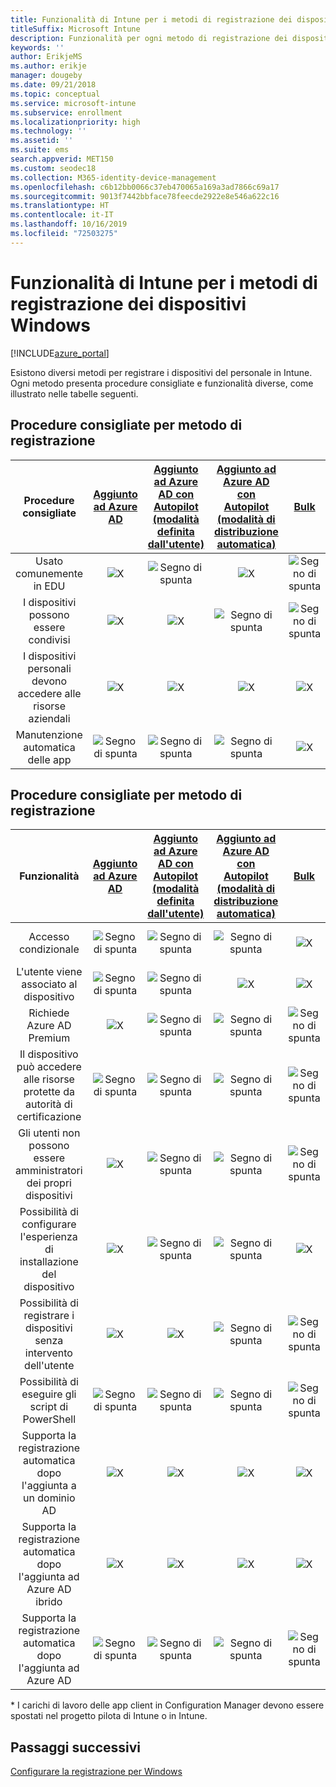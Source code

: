 ```yaml
---
title: Funzionalità di Intune per i metodi di registrazione dei dispositivi Windows
titleSuffix: Microsoft Intune
description: Funzionalità per ogni metodo di registrazione dei dispositivi Windows.
keywords: ''
author: ErikjeMS
ms.author: erikje
manager: dougeby
ms.date: 09/21/2018
ms.topic: conceptual
ms.service: microsoft-intune
ms.subservice: enrollment
ms.localizationpriority: high
ms.technology: ''
ms.assetid: ''
ms.suite: ems
search.appverid: MET150
ms.custom: seodec18
ms.collection: M365-identity-device-management
ms.openlocfilehash: c6b12bb0066c37eb470065a169a3ad7866c69a17
ms.sourcegitcommit: 9013f7442bbface78feecde2922e8e546a622c16
ms.translationtype: HT
ms.contentlocale: it-IT
ms.lasthandoff: 10/16/2019
ms.locfileid: "72503275"
---
```

# <a name="intune-enrollment-method-capabilities-for-windows-devices"></a>Funzionalità di Intune per i metodi di registrazione dei dispositivi Windows
[!INCLUDE[azure_portal](../includes/azure_portal.md)]

Esistono diversi metodi per registrare i dispositivi del personale in Intune. Ogni metodo presenta procedure consigliate e funzionalità diverse, come illustrato nelle tabelle seguenti.

## <a name="best-practices-by-enrollment-method"></a>Procedure consigliate per metodo di registrazione
| **Procedure consigliate** | **[Aggiunto ad Azure AD](windows-enroll.md#enable-windows-10-automatic-enrollment)**|**[Aggiunto ad Azure AD con Autopilot (modalità definita dall'utente)](enrollment-autopilot.md)** |**[Aggiunto ad Azure AD con Autopilot (modalità di distribuzione automatica)](enrollment-autopilot.md)** |**[Bulk](windows-bulk-enroll.md)**|**[DEM](device-enrollment-manager-enroll.md)** | **[BYOD](device-enrollment.md#bring-your-own-device)** | **[Oggetto Criteri di gruppo](https://docs.microsoft.com/windows/client-management/mdm/enroll-a-windows-10-device-automatically-using-group-policy)** | **[Co-gestione](https://docs.microsoft.com/sccm/core/clients/manage/co-management-overview)** |
|:---:|:---:|:---:|:---:|:---:|:---:|:---:|:---:|:---:|
|Usato comunemente in EDU|![X](./media/enrollment-method-capab/xmark.png)|![Segno di spunta](./media/enrollment-method-capab/checkmark.png)|![X](./media/enrollment-method-capab/xmark.png)|![Segno di spunta](./media/enrollment-method-capab/checkmark.png)|![Segno di spunta](./media/enrollment-method-capab/checkmark.png)|![X](./media/enrollment-method-capab/xmark.png)|![X](./media/enrollment-method-capab/xmark.png)|![X](./media/enrollment-method-capab/xmark.png)|
|I dispositivi possono essere condivisi|![X](./media/enrollment-method-capab/xmark.png)|![X](./media/enrollment-method-capab/xmark.png)|![Segno di spunta](./media/enrollment-method-capab/checkmark.png)|![Segno di spunta](./media/enrollment-method-capab/checkmark.png)|![Segno di spunta](./media/enrollment-method-capab/checkmark.png)|![X](./media/enrollment-method-capab/xmark.png)|![X](./media/enrollment-method-capab/xmark.png)|![X](./media/enrollment-method-capab/xmark.png)|
|I dispositivi personali devono accedere alle risorse aziendali|![X](./media/enrollment-method-capab/xmark.png)|![X](./media/enrollment-method-capab/xmark.png)|![X](./media/enrollment-method-capab/xmark.png)|![X](./media/enrollment-method-capab/xmark.png)|![X](./media/enrollment-method-capab/xmark.png)|![Segno di spunta](./media/enrollment-method-capab/checkmark.png)|![X](./media/enrollment-method-capab/xmark.png)|![X](./media/enrollment-method-capab/xmark.png)|
|Manutenzione automatica delle app|![Segno di spunta](./media/enrollment-method-capab/checkmark.png)|![Segno di spunta](./media/enrollment-method-capab/checkmark.png)|![Segno di spunta](./media/enrollment-method-capab/checkmark.png)|![X](./media/enrollment-method-capab/xmark.png)|![X](./media/enrollment-method-capab/xmark.png)|![Segno di spunta](./media/enrollment-method-capab/checkmark.png)|![Segno di spunta](./media/enrollment-method-capab/checkmark.png)|![Segno di spunta](./media/enrollment-method-capab/checkmark.png)|

## <a name="capabilities-by-enrollment-method"></a>Procedure consigliate per metodo di registrazione

| **Funzionalità** | **[Aggiunto ad Azure AD](windows-enroll.md#enable-windows-10-automatic-enrollment)**|**[Aggiunto ad Azure AD con Autopilot (modalità definita dall'utente)](enrollment-autopilot.md)** |**[Aggiunto ad Azure AD con Autopilot (modalità di distribuzione automatica)](enrollment-autopilot.md)** |**[Bulk](windows-bulk-enroll.md)**|**[DEM](device-enrollment-manager-enroll.md)** | **[BYOD](device-enrollment.md#bring-your-own-device)** | **[Oggetto Criteri di gruppo](https://docs.microsoft.com/windows/client-management/mdm/enroll-a-windows-10-device-automatically-using-group-policy)** | **[Co-gestione](https://docs.microsoft.com/sccm/core/clients/manage/co-management-overview)** |
|:---:|:---:|:---:|:---:|:---:|:---:|:---:|:---:|:---:|
|Accesso condizionale                                      |![Segno di spunta](./media/enrollment-method-capab/checkmark.png)|![Segno di spunta](./media/enrollment-method-capab/checkmark.png)|![Segno di spunta](./media/enrollment-method-capab/checkmark.png)|![X](./media/enrollment-method-capab/xmark.png)|![X](./media/enrollment-method-capab/xmark.png)|![Segno di spunta](./media/enrollment-method-capab/checkmark.png)|![Segno di spunta](./media/enrollment-method-capab/checkmark.png)|![Segno di spunta](./media/enrollment-method-capab/checkmark.png)|
|L'utente viene associato al dispositivo                    |![Segno di spunta](./media/enrollment-method-capab/checkmark.png)|![Segno di spunta](./media/enrollment-method-capab/checkmark.png)|![X](./media/enrollment-method-capab/xmark.png)|![X](./media/enrollment-method-capab/xmark.png)|![X](./media/enrollment-method-capab/xmark.png)|![Segno di spunta](./media/enrollment-method-capab/checkmark.png)|![Segno di spunta](./media/enrollment-method-capab/checkmark.png)|![Segno di spunta](./media/enrollment-method-capab/checkmark.png)|
|Richiede Azure AD Premium                               |![X](./media/enrollment-method-capab/xmark.png)|![Segno di spunta](./media/enrollment-method-capab/checkmark.png)|![Segno di spunta](./media/enrollment-method-capab/checkmark.png)|![Segno di spunta](./media/enrollment-method-capab/checkmark.png)|![X](./media/enrollment-method-capab/xmark.png)|![X](./media/enrollment-method-capab/xmark.png)|![Segno di spunta](./media/enrollment-method-capab/checkmark.png)|![Segno di spunta](./media/enrollment-method-capab/checkmark.png)|
|Il dispositivo può accedere alle risorse protette da autorità di certificazione             |![Segno di spunta](./media/enrollment-method-capab/checkmark.png)|![Segno di spunta](./media/enrollment-method-capab/checkmark.png)|![Segno di spunta](./media/enrollment-method-capab/checkmark.png)|![Segno di spunta](./media/enrollment-method-capab/checkmark.png)|![X](./media/enrollment-method-capab/xmark.png)|![Segno di spunta](./media/enrollment-method-capab/checkmark.png)|![Segno di spunta](./media/enrollment-method-capab/checkmark.png)|![Segno di spunta](./media/enrollment-method-capab/checkmark.png)|
|Gli utenti non possono essere amministratori dei propri dispositivi               |![X](./media/enrollment-method-capab/xmark.png)|![Segno di spunta](./media/enrollment-method-capab/checkmark.png)|![Segno di spunta](./media/enrollment-method-capab/checkmark.png)|![Segno di spunta](./media/enrollment-method-capab/checkmark.png)|![X](./media/enrollment-method-capab/xmark.png)|![X](./media/enrollment-method-capab/xmark.png)|![X](./media/enrollment-method-capab/xmark.png)|![X](./media/enrollment-method-capab/xmark.png)|
|Possibilità di configurare l'esperienza di installazione del dispositivo        |![X](./media/enrollment-method-capab/xmark.png)|![Segno di spunta](./media/enrollment-method-capab/checkmark.png)|![Segno di spunta](./media/enrollment-method-capab/checkmark.png)|![X](./media/enrollment-method-capab/xmark.png)|![X](./media/enrollment-method-capab/xmark.png)|![X](./media/enrollment-method-capab/xmark.png)|![X](./media/enrollment-method-capab/xmark.png)|![X](./media/enrollment-method-capab/xmark.png)|
|Possibilità di registrare i dispositivi senza intervento dell'utente      |![X](./media/enrollment-method-capab/xmark.png)|![X](./media/enrollment-method-capab/xmark.png)|![Segno di spunta](./media/enrollment-method-capab/checkmark.png)|![Segno di spunta](./media/enrollment-method-capab/checkmark.png)|![Segno di spunta](./media/enrollment-method-capab/checkmark.png)|![X](./media/enrollment-method-capab/xmark.png)|![Segno di spunta](./media/enrollment-method-capab/checkmark.png)|![Segno di spunta](./media/enrollment-method-capab/checkmark.png)|
|Possibilità di eseguire gli script di PowerShell                       |![Segno di spunta](./media/enrollment-method-capab/checkmark.png)|![Segno di spunta](./media/enrollment-method-capab/checkmark.png)|![Segno di spunta](./media/enrollment-method-capab/checkmark.png)|![Segno di spunta](./media/enrollment-method-capab/checkmark.png)|![Segno di spunta](./media/enrollment-method-capab/checkmark.png)|![X](./media/enrollment-method-capab/xmark.png)|![X](./media/enrollment-method-capab/xmark.png)|![X](./media/enrollment-method-capab/checkmark.png)\*| 
|Supporta la registrazione automatica dopo l'aggiunta a un dominio AD      |![X](./media/enrollment-method-capab/xmark.png)|![X](./media/enrollment-method-capab/xmark.png)|![X](./media/enrollment-method-capab/xmark.png)|![X](./media/enrollment-method-capab/xmark.png)|![X](./media/enrollment-method-capab/xmark.png)|![X](./media/enrollment-method-capab/xmark.png)|![Segno di spunta](./media/enrollment-method-capab/checkmark.png)|![Segno di spunta](./media/enrollment-method-capab/checkmark.png)|
|Supporta la registrazione automatica dopo l'aggiunta ad Azure AD ibrido|![X](./media/enrollment-method-capab/xmark.png)|![X](./media/enrollment-method-capab/xmark.png)|![X](./media/enrollment-method-capab/xmark.png)|![X](./media/enrollment-method-capab/xmark.png)|![X](./media/enrollment-method-capab/xmark.png)|![X](./media/enrollment-method-capab/xmark.png)|![Segno di spunta](./media/enrollment-method-capab/checkmark.png)|![Segno di spunta](./media/enrollment-method-capab/checkmark.png)|
|Supporta la registrazione automatica dopo l'aggiunta ad Azure AD       |![Segno di spunta](./media/enrollment-method-capab/checkmark.png)|![Segno di spunta](./media/enrollment-method-capab/checkmark.png)|![Segno di spunta](./media/enrollment-method-capab/checkmark.png)|![Segno di spunta](./media/enrollment-method-capab/checkmark.png)|![Segno di spunta](./media/enrollment-method-capab/checkmark.png)|![Segno di spunta](./media/enrollment-method-capab/checkmark.png)|![X](./media/enrollment-method-capab/xmark.png)|![X](./media/enrollment-method-capab/xmark.png)|

\* I carichi di lavoro delle app client in Configuration Manager devono essere spostati nel progetto pilota di Intune o in Intune.

## <a name="next-steps"></a>Passaggi successivi

[Configurare la registrazione per Windows](windows-enroll.md)

